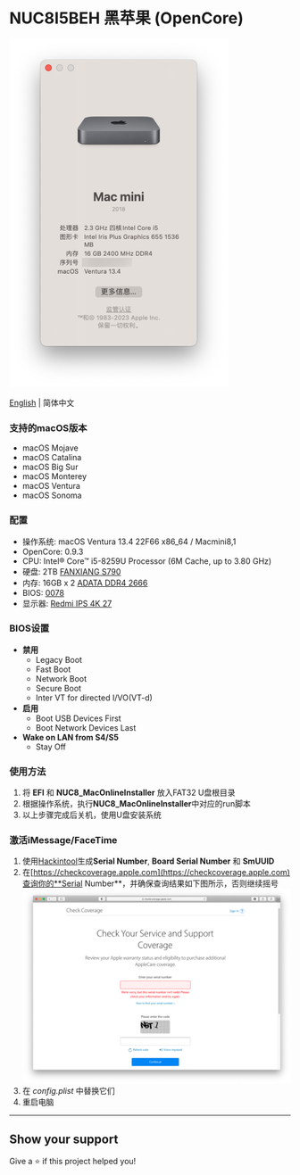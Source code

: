 # NUC8I5BEH 黑苹果 (OpenCore)

![Hackintosh](AboutThisMac.png)

[English](./README.md) | 简体中文

### 支持的macOS版本
+ macOS Mojave
+ macOS Catalina
+ macOS Big Sur
+ macOS Monterey
+ macOS Ventura
+ macOS Sonoma

### 配置
+ 操作系统: macOS Ventura 13.4 22F66 x86_64 / Macmini8,1
+ OpenCore: 0.9.3
+ CPU: Intel® Core™ i5-8259U Processor (6M Cache, up to 3.80 GHz)
+ 硬盘: 2TB [FANXIANG S790](https://union-click.jd.com/jdc?e=618%7Cpc%7C&p=JF8BAQ0JK1olXQUHVVlcAEMfA18IGloUWQUBVlhUDksnRzBQRQQlBENHFRxWFlVPRjtUBABAQlRcCEBdCUoWB2wLGV0cWwYdDRsBVXtqSDRYHggdR2VjHF8aUT9VSyx2Qw1lUQoyVW5dCUoWAWsJH18VbTYCU24fZglcQThBK1olXQEKU19ZAE8UAm8KEmsSXQ8yjcDb3OaOdgvcidrB_LnU8PaEkfonM18LK1wVVBIEJh8PHE1lM18IK1glXQcCXFxfDE4fA28UG18SVQACSF5aAEwWB2cNGloUXwUyVl9cDEInM18PRyhMG25rMD8jVDxNaxhtGSEcW39HLTozCgJFWCwMGFtXPHxgM14uSR5cMw)
+ 内存: 16GB x 2 [ADATA DDR4 2666](https://union-click.jd.com/jdc?e=618%7Cpc%7C&p=JF8BAN4JK1olXDYCVV9cCUoQAGgNHV4lGVlaCgFtUQ5SQi0DBUVNGFJeSwUIFxlJX3EIGloUXAcFV1lYDk4IWipURmtDBW1LISU2bylVU3FRSDlRWXZfSjktBEcnAl8IGloUXwIDUFpdOHsXBF9edVsUXAcDVV9bCE4nAl8IHF8RVQEEXF9fCk0TM2gIEmvMw4DW-ccobJ-FgruppI2x9d-b5W5tOEgnBG8BD11nHFQWUixtOEsnAF9KdVpCWFYEXF5UAR9CUWpdGgtGWgcGAwoOXBwfCz1dE1odbQQDVVpUOHs)
+ BIOS: [0078](https://drivers.softpedia.com/get/BIOS/Intel/Intel-NUC8i5BEH-NUC-Kit-BIOS-0078.shtml)
+ 显示器: [Redmi IPS 4K 27](https://union-click.jd.com/jdc?e=618%7Cpc%7C&p=JF8BAR4JK1olXwQLUV1bAEkVA18IGloUXgMHUFZdAUsnRzBQRQQlBENHFRxWFlVPRjtUBABAQlRcCEBdCUoWAGoNH1MVVAYdDRsBVXtrcCYKGwNULmV9LgkeQyATZA1sYVtTUQoyVW5dCUoWAWsJH18VbTYCU24fZp-WvbmImYy80tCX34r1kVfOjc7Rus8lXDYCU1ZaCU8fAGoNGFoRbQECXW6Els3DrvZ9f4-H3NKj64j5oJKOsl84K1glWgYLQFgvSRkDBR04K1slXjYCVV5UAUIVAGsPHUcVXAUDXV5BCEwfBG4ME1gQXAUEV25fCUoTCl84KydmKE9DViIKVDhkUxV_ZyATDgQGMwsbeCUVfgRofA93A3heBxkqf05pcAQ4)


### BIOS设置
+ __禁用__
	- Legacy Boot
	- Fast Boot
	- Network Boot
	- Secure Boot
	- Inter VT for directed I/VO(VT-d)
+ __启用__
	- Boot USB Devices First
	- Boot Network Devices Last
+ __Wake on LAN from S4/S5__
	- Stay Off


### 使用方法
1. 将 **EFI** 和 **NUC8_MacOnlineInstaller** 放入FAT32 U盘根目录
2. 根据操作系统，执行**NUC8_MacOnlineInstaller**中对应的run脚本
3. 以上步骤完成后关机，使用U盘安装系统

### 激活iMessage/FaceTime
1. 使用[Hackintool](https://github.com/headkaze/Hackintool)生成**Serial Number**, **Board Serial Number** 和 **SmUUID**
2. 在[https://checkcoverage.apple.com](https://checkcoverage.apple.com)查询你的**Serial Number**，并确保查询结果如下图所示，否则继续摇号
![checkSN](checkSN.png)
3. 在 *config.plist* 中替换它们
4. 重启电脑

---

## Show your support

Give a ⭐️ if this project helped you!
